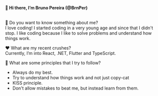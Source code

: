 <div> <b>👋 Hi there, I’m Bruno Pereira (@BrnPer)</b>
<br>
<br>
<p>🌱 Do you want to know something about me?<br>
I love coding! I started coding in a very young age and since that I didn't stop. I like coding because I like to solve problems and understand how things work.
</p>
<p>♥ What are my recent crushes?<br>
 Currently, I’m into React, .NET, Flutter and TypeScript.
</p>
<p>📕 What are some principles that I try to follow?<br>
 <ul>
  <li>Always do my best.</li>
  <li>Try to understand how things work and not just copy-cat</li>
  <li> KISS principle.</li>
  <li>Don't allow mistakes to beat me, but instead learn from them.</li>
 </ul>
</p>

</div>
<!---
BrnPer/BrnPer is a ✨ special ✨ repository because its `README.md` (this file) appears on your GitHub profile.
You can click the Preview link to take a look at your changes.
--->
